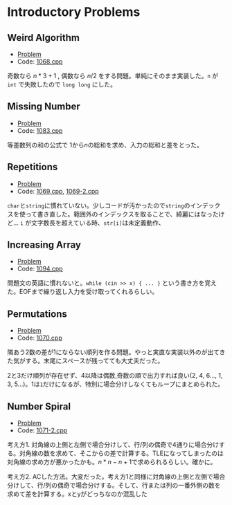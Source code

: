 # Introductory Problems

## Weird Algorithm

- [Problem](https://cses.fi/problemset/task/1068/)
- Code: [1068.cpp](../tasks/1068.cpp)

奇数なら $n*3+1$ , 偶数なら $n/2$ をする問題。単純にそのまま実装した。`n` が `int` で失敗したので `long long` にした。

## Missing Number

- [Problem](https://cses.fi/problemset/task/1083)
- Code: [1083.cpp](../tasks/1083.cpp)

等差数列の和の公式で $1$から$n$の総和を求め、入力の総和と差をとった。

## Repetitions

- [Problem](https://cses.fi/problemset/task/1069/)
- Code: [1069.cpp](../tasks/1069.cpp), [1069-2.cpp](../tasks/1069-2.cpp)

`char`と`string`に慣れていない。少しコードが汚かったので`string`のインデックスを使って書き直した。範囲外のインデックスを取ることで、綺麗にはなったけど... `i` が文字数長を超えている時、`str[i]`は未定義動作、

## Increasing Array

- [Problem](https://cses.fi/problemset/task/1094)
- Code: [1094.cpp](../tasks/1094.cpp)

問題文の英語に慣れないと。`while (cin >> x) { ... }` という書き方を覚えた。EOFまで繰り返し入力を受け取ってくれるらしい。

## Permutations

- [Problem](https://cses.fi/problemset/task/1070)
- Code: [1070.cpp](../tasks/1070.cpp)

隣あう2数の差が1にならない順列を作る問題。やっと実直な実装以外のが出てきた気がする。末尾にスペースが残ってても大丈夫だった。

2と3だけ順列が存在せず、4以降は偶数,奇数の順で出力すれば良い(2, 4, 6..., 1, 3, 5...)。1は`1`だけになるが、特別に場合分けしなくてもループにまとめられた。

## Number Spiral

- [Problem](https://cses.fi/problemset/task/1071)
- Code: [1071-2.cpp](../tasks/1071-2.cpp)

考え方1. 対角線の上側と左側で場合分けして、行/列の偶奇で4通りに場合分けする。対角線の数を求めて、そこからの差で計算する。TLEになってしまったのは対角線の求め方が悪かったかも。$n * n - n + 1$で求められるらしい。確かに。

考え方2. ACした方法。大変だった。考え方1と同様に対角線の上側と左側で場合分けして、行/列の偶奇で場合分けする。そして、行または列の一番外側の数を求めて差を計算する。xとyがどっちなのか混乱した

